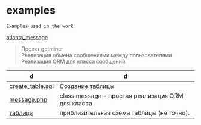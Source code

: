 # examples
    Examples used in the work


[atlanta_message](https://github.com/eatae/examples/blob/master/atlanta_messages)<br>

> Проект getminer<br>
> Реализация обмена сообщениями между пользователями<br>
> Реализация ORM для класса сообщений




 d | d
----------------|----------------------
[create_table.sql](https://github.com/eatae/examples/blob/master/atlanta_messages/create_table.sql)| Создание таблицы
[message.php](https://github.com/eatae/examples/blob/master/atlanta_messages/message.php)| class message - простая реализация ORM для класса
[таблица](https://github.com/eatae/examples/blob/master/atlanta_messages/messages.jpg)| приблизительная схема таблицы (не точно).


